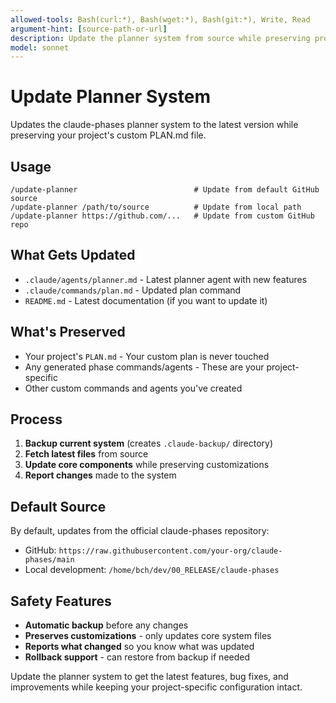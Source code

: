 ```yaml
---
allowed-tools: Bash(curl:*), Bash(wget:*), Bash(git:*), Write, Read
argument-hint: [source-path-or-url]
description: Update the planner system from source while preserving project PLAN.md
model: sonnet
---
```


# Update Planner System

Updates the claude-phases planner system to the latest version while preserving your project's custom PLAN.md file.

## Usage

```
/update-planner                          # Update from default GitHub source
/update-planner /path/to/source          # Update from local path
/update-planner https://github.com/...   # Update from custom GitHub repo
```

## What Gets Updated

- `.claude/agents/planner.md` - Latest planner agent with new features
- `.claude/commands/plan.md` - Updated plan command
- `README.md` - Latest documentation (if you want to update it)

## What's Preserved

- Your project's `PLAN.md` - Your custom plan is never touched
- Any generated phase commands/agents - These are your project-specific
- Other custom commands and agents you've created

## Process

1. **Backup current system** (creates `.claude-backup/` directory)
2. **Fetch latest files** from source
3. **Update core components** while preserving customizations
4. **Report changes** made to the system

## Default Source

By default, updates from the official claude-phases repository:
- GitHub: `https://raw.githubusercontent.com/your-org/claude-phases/main`
- Local development: `/home/bch/dev/00_RELEASE/claude-phases`

## Safety Features

- **Automatic backup** before any changes
- **Preserves customizations** - only updates core system files
- **Reports what changed** so you know what was updated
- **Rollback support** - can restore from backup if needed

Update the planner system to get the latest features, bug fixes, and improvements while keeping your project-specific configuration intact.
